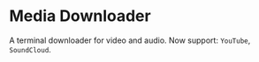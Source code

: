 # Media Downloader

A terminal downloader for video and audio. Now support: `YouTube`, `SoundCloud`.
